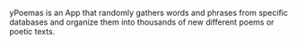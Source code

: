 yPoemas is an App that randomly gathers words and phrases
from specific databases and organize them
into thousands of new different poems or poetic texts.